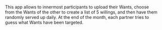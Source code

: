 This app allows to innermost participants to upload their Wants, choose from the Wants of the other to create a list of 5 willings, and then have them randomly served up daily.  At the end of the month, each partner tries to guess what Wants have been targeted.
